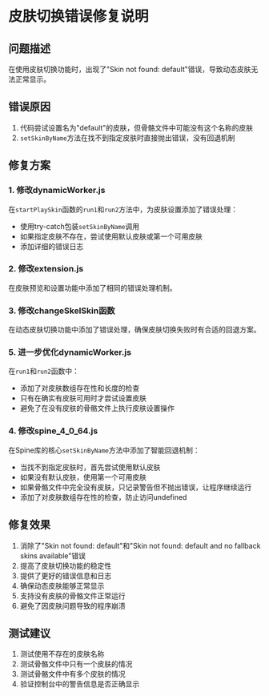 # 皮肤切换错误修复说明

## 问题描述
在使用皮肤切换功能时，出现了"Skin not found: default"错误，导致动态皮肤无法正常显示。

## 错误原因
1. 代码尝试设置名为"default"的皮肤，但骨骼文件中可能没有这个名称的皮肤
2. `setSkinByName`方法在找不到指定皮肤时直接抛出错误，没有回退机制

## 修复方案

### 1. 修改dynamicWorker.js
在`startPlaySkin`函数的`run1`和`run2`方法中，为皮肤设置添加了错误处理：
- 使用try-catch包装`setSkinByName`调用
- 如果指定皮肤不存在，尝试使用默认皮肤或第一个可用皮肤
- 添加详细的错误日志

### 2. 修改extension.js
在皮肤预览和设置功能中添加了相同的错误处理机制。

### 3. 修改changeSkelSkin函数
在动态皮肤切换功能中添加了错误处理，确保皮肤切换失败时有合适的回退方案。

### 5. 进一步优化dynamicWorker.js
在`run1`和`run2`函数中：
- 添加了对皮肤数组存在性和长度的检查
- 只有在确实有皮肤可用时才尝试设置皮肤
- 避免了在没有皮肤的骨骼文件上执行皮肤设置操作

### 4. 修改spine_4_0_64.js
在Spine库的核心`setSkinByName`方法中添加了智能回退机制：
- 当找不到指定皮肤时，首先尝试使用默认皮肤
- 如果没有默认皮肤，使用第一个可用皮肤
- 如果骨骼文件中完全没有皮肤，只记录警告但不抛出错误，让程序继续运行
- 添加了对皮肤数组存在性的检查，防止访问undefined

## 修复效果
1. 消除了"Skin not found: default"和"Skin not found: default and no fallback skins available"错误
2. 提高了皮肤切换功能的稳定性
3. 提供了更好的错误信息和日志
4. 确保动态皮肤能够正常显示
5. 支持没有皮肤的骨骼文件正常运行
6. 避免了因皮肤问题导致的程序崩溃

## 测试建议
1. 测试使用不存在的皮肤名称
2. 测试骨骼文件中只有一个皮肤的情况
3. 测试骨骼文件中有多个皮肤的情况
4. 验证控制台中的警告信息是否正确显示 